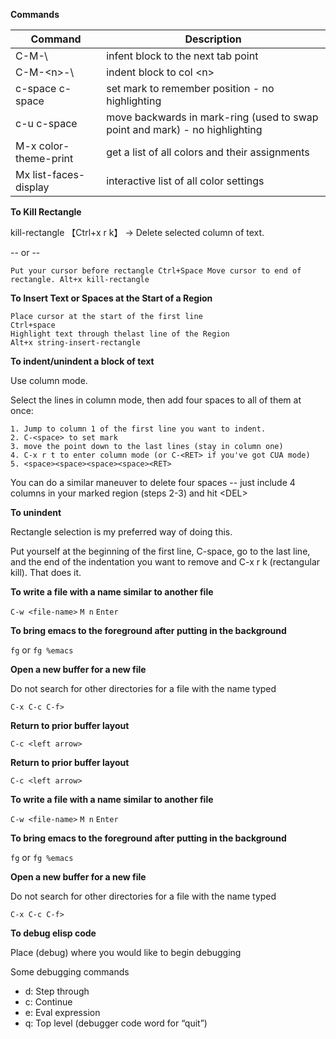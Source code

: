 ---
---

**Commands**

| Command | Description |
|-----------|--------------|
| C-M-\ | infent block to the next tab point |
| C-M-\<n\>-\ | indent block to col \<n\> |
| c-space c-space |  set mark to remember position - no highlighting |
| c-u c-space | move backwards in mark-ring (used to swap point and mark) - no highlighting |
| M-x color-theme-print | get a list of all colors and their assignments |
| Mx list-faces-display | interactive list of all color settings |

**To Kill Rectangle**

kill-rectangle 【Ctrl+x r k】 → Delete selected column of text.

 -- or --
 
 `Put your cursor before rectangle
  Ctrl+Space
  Move cursor to end of rectangle.
  Alt+x kill-rectangle`

**To Insert Text or Spaces at the Start of a Region**

```
Place cursor at the start of the first line
Ctrl+space
Highlight text through thelast line of the Region
Alt+x string-insert-rectangle
```
**To indent/unindent a block of text**

Use column mode.

Select the lines in column mode, then add four spaces to all of them at once:

    1. Jump to column 1 of the first line you want to indent.
    2. C-<space> to set mark
    3. move the point down to the last lines (stay in column one)
    4. C-x r t to enter column mode (or C-<RET> if you've got CUA mode)
    5. <space><space><space><space><RET>

You can do a similar maneuver to delete four spaces -- just include 4 columns in your marked region (steps 2-3) and hit \<DEL\>


**To unindent**

Rectangle selection is my preferred way of doing this.

Put yourself at the beginning of the first line, C-space, go to the last line,
and the end of the indentation you want to remove and
C-x r k (rectangular kill). That does it.

**To write a file with a name similar to another file**

 `C-w <file-name>`
  `M n`
  `Enter`

**To bring emacs to the foreground after putting in the background**

`fg` or `fg %emacs`

**Open a new buffer for a new file**

Do not search for other directories for a file with the name typed

 `C-x C-c C-f>`

**Return to prior buffer layout**

 `C-c <left arrow>`

**Return to prior buffer layout**

 `C-c <left arrow>`

**To write a file with a name similar to another file**

 `C-w <file-name>`
  `M n`
  `Enter`

**To bring emacs to the foreground after putting in the background**

`fg` or `fg %emacs`

**Open a new buffer for a new file**

Do not search for other directories for a file with the name typed

 `C-x C-c C-f>`

**To debug elisp code**

Place (debug) where you would like to begin debugging

Some debugging commands

  - d: Step through
  - c: Continue
  - e: Eval expression
  - q: Top level (debugger code word for “quit”)


